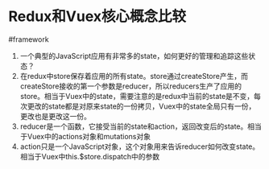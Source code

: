 # Redux和Vuex核心概念比较

#framework

1. 一个典型的JavaScript应用有非常多的state，如何更好的管理和追踪这些状态？
2. 在redux中store保存着应用的所有state。store通过createStore产生，而createStore接收的第一个参数是reducer，所以reducers生产了应用的store。相当于Vuex中的state，需要注意的是redux中当前的state是不变，每次更改的state都是对原来state的一份拷贝，Vuex中的state全局只有一份，更改也是更改这一份。
3. reducer是一个函数，它接受当前的state和action，返回改变后的state。相当于Vuex中的actions对象和mutations对象
4. action只是一个JavaScript对象，这个对象用来告诉reducer如何改变state。相当于Vuex中this.$store.dispatch中的参数

